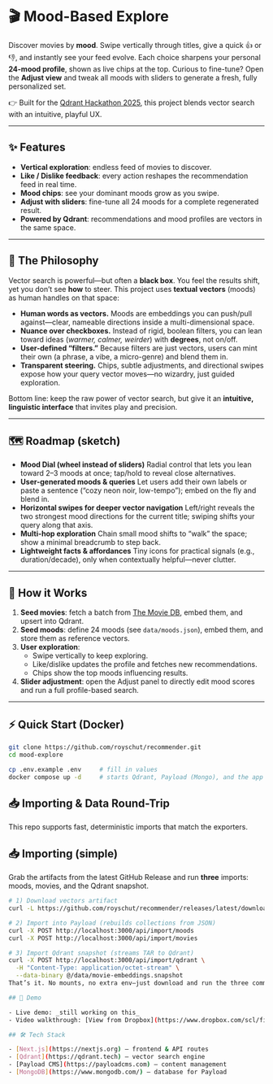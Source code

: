 # 🎬 Mood-Based Explore

Discover movies by **mood**.
Swipe vertically through titles, give a quick 👍 or 👎, and instantly see your feed evolve. Each choice sharpens your personal **24-mood profile**, shown as live chips at the top. Curious to fine-tune? Open the **Adjust view** and tweak all moods with sliders to generate a fresh, fully personalized set.

👉 Built for the [Qdrant Hackathon 2025](https://try.qdrant.tech/hackathon-2025), this project blends vector search with an intuitive, playful UX.

---

## ✨ Features

- **Vertical exploration**: endless feed of movies to discover.
- **Like / Dislike feedback**: every action reshapes the recommendation feed in real time.
- **Mood chips**: see your dominant moods grow as you swipe.
- **Adjust with sliders**: fine-tune all 24 moods for a complete regenerated result.
- **Powered by Qdrant**: recommendations and mood profiles are vectors in the same space.

---

## 🧭 The Philosophy

Vector search is powerful—but often a **black box**. You feel the results shift, yet you don’t see **how** to steer.
This project uses **textual vectors** (moods) as human handles on that space:

- **Human words as vectors.** Moods are embeddings you can push/pull against—clear, nameable directions inside a multi-dimensional space.
- **Nuance over checkboxes.** Instead of rigid, boolean filters, you can lean toward ideas (_warmer, calmer, weirder_) with **degrees**, not on/off.
- **User-defined “filters.”** Because filters are just vectors, users can mint their own (a phrase, a vibe, a micro-genre) and blend them in.
- **Transparent steering.** Chips, subtle adjustments, and directional swipes expose how your query vector moves—no wizardry, just guided exploration.

Bottom line: keep the raw power of vector search, but give it an **intuitive, linguistic interface** that invites play and precision.

---

## 🗺️ Roadmap (sketch)

- **Mood Dial (wheel instead of sliders)**
  Radial control that lets you lean toward 2–3 moods at once; tap/hold to reveal close alternatives.
- **User-generated moods & queries**
  Let users add their own labels or paste a sentence (“cozy neon noir, low-tempo”); embed on the fly and blend in.
- **Horizontal swipes for deeper vector navigation**
  Left/right reveals the two strongest mood directions for the current title; swiping shifts your query along that axis.
- **Multi-hop exploration**
  Chain small mood shifts to “walk” the space; show a minimal breadcrumb to step back.
- **Lightweight facts & affordances**
  Tiny icons for practical signals (e.g., duration/decade), only when contextually helpful—never clutter.

---

## 📖 How it Works

1. **Seed movies**: fetch a batch from [The Movie DB](https://www.themoviedb.org/), embed them, and upsert into Qdrant.
2. **Seed moods**: define 24 moods (see `data/moods.json`), embed them, and store them as reference vectors.
3. **User exploration**:
   - Swipe vertically to keep exploring.
   - Like/dislike updates the profile and fetches new recommendations.
   - Chips show the top moods influencing results.
4. **Slider adjustment**: open the Adjust panel to directly edit mood scores and run a full profile-based search.

---

## ⚡ Quick Start (Docker)

```bash
git clone https://github.com/royschut/recommender.git
cd mood-explore

cp .env.example .env     # fill in values
docker compose up -d     # starts Qdrant, Payload (Mongo), and the app
```

## 📥 Importing & Data Round-Trip

This repo supports fast, deterministic imports that match the exporters.

## 📥 Importing (simple)

Grab the artifacts from the latest GitHub Release and run **three** imports: moods, movies, and the Qdrant snapshot.

```bash
# 1) Download vectors artifact
curl -L https://github.com/royschut/recommender/releases/latest/download/movie-embeddings.snapshot -o /data/movie-embeddings.snapshot

# 2) Import into Payload (rebuilds collections from JSON)
curl -X POST http://localhost:3000/api/import/moods
curl -X POST http://localhost:3000/api/import/movies

# 3) Import Qdrant snapshot (streams TAR to Qdrant)
curl -X POST http://localhost:3000/api/import/qdrant \
  -H "Content-Type: application/octet-stream" \
  --data-binary @/data/movie-embeddings.snapshot
That’s it. No mounts, no extra env—just download and run the three commands.

## 🚀 Demo

- Live demo: _still working on this_
- Video walkthrough: [View from Dropbox](https://www.dropbox.com/scl/fi/q3a3y65d6u04zdjbgh13j/moodswipe_roy_schut.mov?rlkey=prfciiyjrca3d2eewgk46thvl&st=ll5s64zq&dl=0)

## 🛠️ Tech Stack

- [Next.js](https://nextjs.org) — frontend & API routes
- [Qdrant](https://qdrant.tech) — vector search engine
- [Payload CMS](https://payloadcms.com) — content management
- [MongoDB](https://www.mongodb.com/) — database for Payload
```
